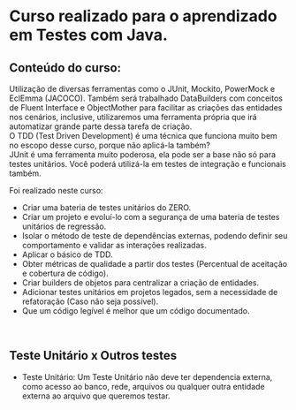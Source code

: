 # Curso realizado para o aprendizado em Testes com Java.

## Conteúdo do curso:
Utilização de diversas ferramentas como o JUnit, Mockito, PowerMock e EclEmma (JACOCO). Também será trabalhado DataBuilders com conceitos de Fluent Interface e ObjectMother para facilitar as criações das entidades nos cenários, inclusive, utilizaremos uma ferramenta própria que irá automatizar grande parte dessa tarefa de criação. <br>
O TDD (Test Driven Development) é uma técnica que funciona muito bem no escopo desse curso, porque não aplicá-la também?<br>
JUnit é uma ferramenta muito poderosa, ela pode ser a base não só para testes unitários. Você poderá utilizá-la em testes de integração e funcionais também.

Foi realizado neste curso:
* Criar uma bateria de testes unitários do ZERO.
* Criar um projeto e evoluí-lo com a segurança de uma bateria de testes unitários de regressão.
* Isolar o método de teste de dependências externas, podendo definir seu comportamento e validar as interações realizadas.
* Aplicar o básico de TDD.
* Obter métricas de qualidade a partir dos testes (Percentual de aceitação e cobertura de código).
* Criar builders de objetos para centralizar a criação de entidades.
* Adicionar testes unitários em projetos legados, sem a necessidade de refatoração (Caso não seja possível).
* Que um código legível é melhor que um código documentado.

<br>

## Teste Unitário x Outros testes
* Teste Unitário: Um Teste Unitário não deve ter dependencia externa, como acesso ao banco, rede, arquivos ou qualquer outra entidade externa ao arquivo que queremos testar.
